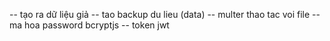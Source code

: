 -- tạo ra dữ liệu giả
-- tao backup du lieu (data)
-- multer thao tac voi file
-- ma hoa password bcryptjs
-- token jwt